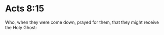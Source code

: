 # Acts 8:15

Who, when they were come down, prayed for them, that they might receive the Holy Ghost: